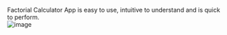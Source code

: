 Factorial Calculator App is easy to use, intuitive to understand and is quick to perform.<br>![image](https://user-images.githubusercontent.com/67042828/124507916-70d59d00-ddec-11eb-9028-48a29283b88e.png)

